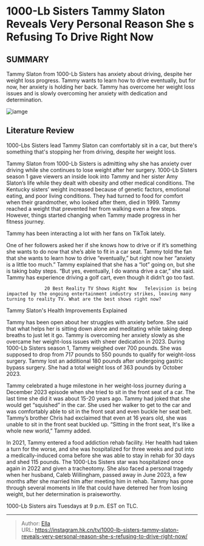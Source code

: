 # 1000-Lb Sisters  Tammy Slaton Reveals Very Personal Reason She s Refusing To Drive Right Now


## SUMMARY 



  Tammy Slaton from 1000-Lb Sisters has anxiety about driving, despite her weight loss progress.   Tammy wants to learn how to drive eventually, but for now, her anxiety is holding her back.   Tammy has overcome her weight loss issues and is slowly overcoming her anxiety with dedication and determination.  

![iamge](https://static1.srcdn.com/wordpress/wp-content/uploads/2023/10/publish-after-news-piece-1000-lb-sisters_-how-caleb-s-death-affected-tammy-slaton-she-was-allegedly-arrested.jpg)

## Literature Review
1000-Lbs Sisters lead Tammy Slaton can comfortably sit in a car, but there&#39;s something that&#39;s stopping her from driving, despite her weight loss.




Tammy Slaton from 1000-Lb Sisters is admitting why she has anxiety over driving while she continues to lose weight after her surgery. 1000-Lb Sisters season 1 gave viewers an inside look into Tammy and her sister Amy Slaton’s life while they dealt with obesity and other medical conditions. The Kentucky sisters’ weight increased because of genetic factors, emotional eating, and poor living conditions. They had turned to food for comfort when their grandmother, who looked after them, died in 1999. Tammy reached a weight that prevented her from walking even a few steps. However, things started changing when Tammy made progress in her fitness journey.




Tammy has been interacting a lot with her fans on TikTok lately.


 

One of her followers asked her if she knows how to drive or if it’s something she wants to do now that she’s able to fit in a car seat. Tammy told the fan that she wants to learn how to drive “eventually,” but right now her “anxiety is a little too much.” Tammy explained that she has a “lot” going on, but she is taking baby steps. “But yes, eventually, I do wanna drive a car,” she said. Tammy has experience driving a golf cart, even though it didn’t go too fast.

                  20 Best Reality TV Shows Right Now   Television is being impacted by the ongoing entertainment industry strikes, leaving many turning to reality TV. What are the best shows right now?    





 Tammy Slaton&#39;s Health Improvements Explained 
          

Tammy has been open about her struggles with anxiety before. She said that what helps her is sitting down alone and meditating while taking deep breaths to just let it go. Tammy is overcoming her anxiety slowly as she overcame her weight-loss issues with sheer dedication in 2023. During 1000-Lb Sisters season 1, Tammy weighed over 700 pounds. She was supposed to drop from 717 pounds to 550 pounds to qualify for weight-loss surgery. Tammy lost an additional 180 pounds after undergoing gastric bypass surgery. She had a total weight loss of 363 pounds by October 2023.

Tammy celebrated a huge milestone in her weight-loss journey during a December 2023 episode when she tried to sit in the front seat of a car. The last time she did it was about 15-20 years ago. Tammy had joked that she would get “squished” in the car. She used her walker to get to the car and was comfortably able to sit in the front seat and even buckle her seat belt. Tammy’s brother Chris had exclaimed that even at 16 years old, she was unable to sit in the front seat buckled up. “Sitting in the front seat, It&#39;s like a whole new world,” Tammy added.




In 2021, Tammy entered a food addiction rehab facility. Her health had taken a turn for the worse, and she was hospitalized for three weeks and put into a medically-induced coma before she was able to stay in rehab for 30 days and shed 115 pounds. The 1000-Lbs Sisters star was hospitalized once again in 2022 and given a tracheotomy. She also faced a personal tragedy when her husband, Caleb Willingham, passed away in June 2023, a few months after she married him after meeting him in rehab. Tammy has gone through several moments in life that could have deterred her from losing weight, but her determination is praiseworthy.



1000-Lb Sisters airs Tuesdays at 9 p.m. EST on TLC.






---

> Author: [Ella](https://instagram.hk.cn/)  
> URL: https://instagram.hk.cn/tv/1000-lb-sisters-tammy-slaton-reveals-very-personal-reason-she-s-refusing-to-drive-right-now/  

